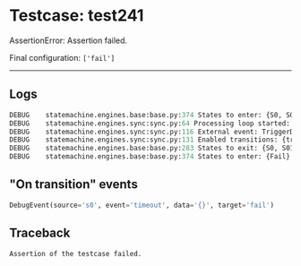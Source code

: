 # Testcase: test241

AssertionError: Assertion failed.

Final configuration: `['fail']`

---

## Logs
```py
DEBUG    statemachine.engines.base:base.py:374 States to enter: {S0, S01}
DEBUG    statemachine.engines.sync:sync.py:64 Processing loop started: ['s0', 's01']
DEBUG    statemachine.engines.sync:sync.py:116 External event: TriggerData(machine=<weakproxy at 0x7efc22b17100; to 'statemachine.io.test241' at 0x7efc22b08830>, event=Event('timeout', delay=2000.0, internal=False), send_id='f8dfc7f6c716436da72c4226fbe5d4fc', _target=None, execution_time=1733943929.549685, model=Model(state=['s0', 's01']), args=(), kwargs={})
DEBUG    statemachine.engines.sync:sync.py:131 Enabled transitions: {transition timeout from S0 to Fail}
DEBUG    statemachine.engines.base:base.py:283 States to exit: {S0, S01}
DEBUG    statemachine.engines.base:base.py:374 States to enter: {Fail}

```

## "On transition" events
```py
DebugEvent(source='s0', event='timeout', data='{}', target='fail')
```

## Traceback
```py
Assertion of the testcase failed.
```
